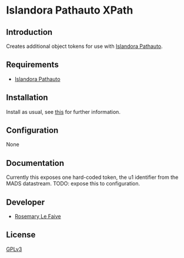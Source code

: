 # Islandora Pathauto XPath 

## Introduction

Creates additional object tokens for use with [Islandora Pathauto](https://github.com/Islandora/islandora_pathauto). 

## Requirements

* [Islandora Pathauto](https://github.com/Islandora/islandora_pathauto)

## Installation

Install as usual, see [this](https://drupal.org/documentation/install/modules-themes/modules-7) for further information.

## Configuration

None

## Documentation

Currently this exposes one hard-coded token, the u1 identifier from the MADS datastream. TODO: expose this to configuration.

## Developer

* [Rosemary Le Faive](https://github.com/rosiel)

## License

[GPLv3](http://www.gnu.org/licenses/gpl-3.0.txt)
